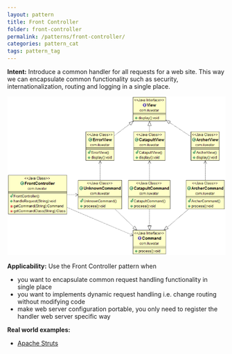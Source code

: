 ```yaml
---
layout: pattern
title: Front Controller
folder: front-controller
permalink: /patterns/front-controller/
categories: pattern_cat
tags: pattern_tag
---
```


**Intent:** Introduce a common handler for all requests for a web site. This
way we can encapsulate common functionality such as security,
internationalization, routing and logging in a single place.

![alt text](./etc/front-controller.png "Front Controller")

**Applicability:** Use the Front Controller pattern when

* you want to encapsulate common request handling functionality in single place
* you want to implements dynamic request handling i.e. change routing without modifying code
* make web server configuration portable, you only need to register the handler web server specific way

**Real world examples:** 

* [Apache Struts](https://struts.apache.org/)
